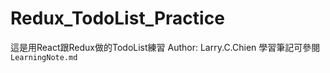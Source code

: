 # Redux_TodoList_Practice
這是用React跟Redux做的TodoList練習
Author: Larry.C.Chien
學習筆記可參閱 `LearningNote.md`